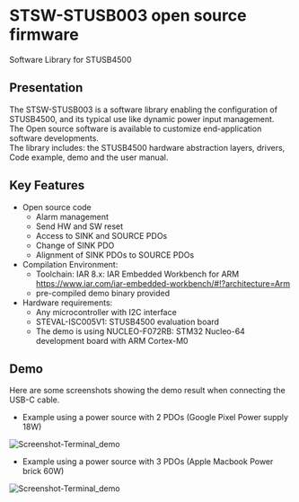 # STSW-STUSB003 open source firmware
Software Library for STUSB4500

## Presentation
The STSW-STUSB003 is a software library enabling the configuration of STUSB4500, and its typical use like dynamic power input management.  <br/>
The Open source software is available to customize end-application software developments.  <br/>
The library includes: the STUSB4500 hardware abstraction layers, drivers, Code example, demo and the user manual.  <br/>

## Key Features
* Open source code
  * Alarm management
  * Send HW and SW reset
  * Access to SINK and SOURCE PDOs
  * Change of SINK PDO
  * Alignment of SINK PDOs to SOURCE PDOs
* Compilation Environment:
  * Toolchain: IAR 8.x: IAR Embedded Workbench for ARM   
  https://www.iar.com/iar-embedded-workbench/#!?architecture=Arm
  * pre-compiled demo binary provided
* Hardware requirements:
  * Any microcontroller with I2C interface
  * STEVAL-ISC005V1: STUSB4500 evaluation board
  * The demo is using NUCLEO-F072RB: STM32 Nucleo-64 development board with ARM Cortex-M0

## Demo
Here are some screenshots showing the demo result when connecting the USB-C cable.

* Example using a power source with 2 PDOs (Google Pixel Power supply 18W)

![Screenshot-Terminal_demo](https://raw.githubusercontent.com/usb-c/STUSB4500/master/Pics/FW/STUSB4500_FW_screenshot_example_01.png)

* Example using a power source with 3 PDOs (Apple Macbook Power brick 60W)

![Screenshot-Terminal_demo](https://raw.githubusercontent.com/usb-c/STUSB4500/master/Pics/FW/STUSB4500_FW_screenshot_example_02.png)
